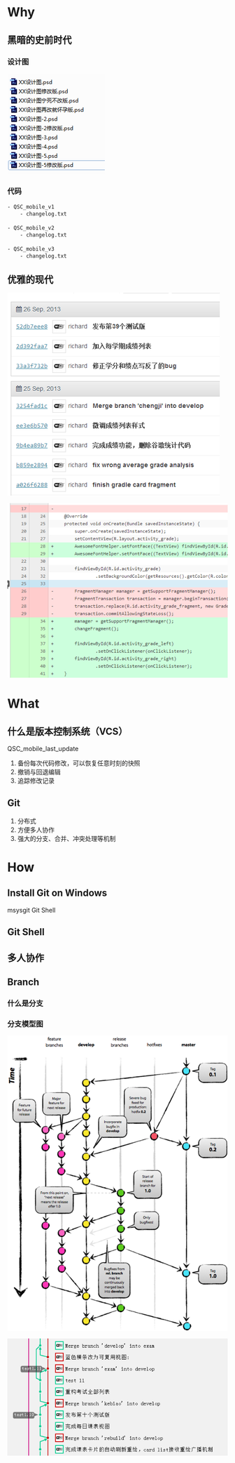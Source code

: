 # Why

## 黑暗的史前时代

### 设计图

![多么黑暗](images/prehistory_version_control.png)

### 代码

    - QSC_mobile_v1
        - changelog.txt

    - QSC_mobile_v2
        - changelog.txt

    - QSC_mobile_v3
        - changelog.txt

## 优雅的现代

![安卓手机站commit记录](images/android_git_commit.png)

![安卓手机站git diff记录](images/android_git_diff.png)

# What

## 什么是版本控制系统（VCS）

QSC_mobile_last_update

1. 备份每次代码修改，可以恢复任意时刻的快照
1. 撤销与回退编辑
1. 追踪修改记录

## Git

1. 分布式
1. 方便多人协作
1. 强大的分支、合并、冲突处理等机制

# How

## Install Git on Windows

msysgit
Git Shell

## Git Shell


## 多人协作

## Branch

### 什么是分支

### 分支模型图

![一个成功的分支模型](images/git_branch.png)

![安卓手机站分支模型](images/android_git_branch_network.png)

